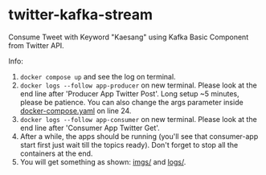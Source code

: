 # twitter-kafka-stream
Consume Tweet with Keyword "Kaesang" using Kafka Basic Component from Twitter API.

Info:
1. `docker compose up` and see the log on terminal.
2. `docker logs --follow app-producer` on new terminal. Please look at the end line after 'Producer App Twitter Post'. Long setup ~5 minutes, please be patience. You can also change the args parameter inside [docker-compose.yaml](https://github.com/zeenfts/twitter-kafka-stream/blob/main/docker-compose.yaml#L24) on line 24.
3. `docker logs --follow app-consumer` on new terminal. Please look at the end line after 'Consumer App Twitter Get'.
4. After a while, the apps should be running (you'll see that consumer-app start first just wait till the topics ready). Don't forget to stop all the containers at the end.
5. You will get something as shown: [imgs/](https://github.com/zeenfts/twitter-kafka-stream/tree/main/imgs) and [logs/](https://github.com/zeenfts/twitter-kafka-stream/tree/main/logs).
